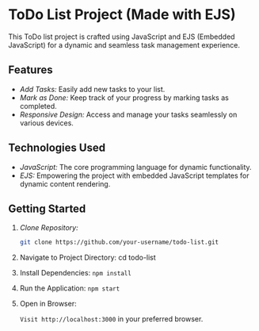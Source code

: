 # ToDo List Project (Made with EJS)

This ToDo list project is crafted using JavaScript and EJS (Embedded JavaScript) for a dynamic and seamless task management experience.

## Features

- *Add Tasks:* Easily add new tasks to your list.
- *Mark as Done:* Keep track of your progress by marking tasks as completed.
- *Responsive Design:* Access and manage your tasks seamlessly on various devices.

## Technologies Used

- *JavaScript:* The core programming language for dynamic functionality.
- *EJS:* Empowering the project with embedded JavaScript templates for dynamic content rendering.

## Getting Started

1. *Clone Repository:*
   ```bash
   git clone https://github.com/your-username/todo-list.git

2. Navigate to Project Directory:
   cd todo-list

3. Install Dependencies:
 ``` npm install ```

5. Run the Application:
   ``` npm start ```

7. Open in Browser:
  
   ``` Visit http://localhost:3000 ``` in your preferred browser. 

